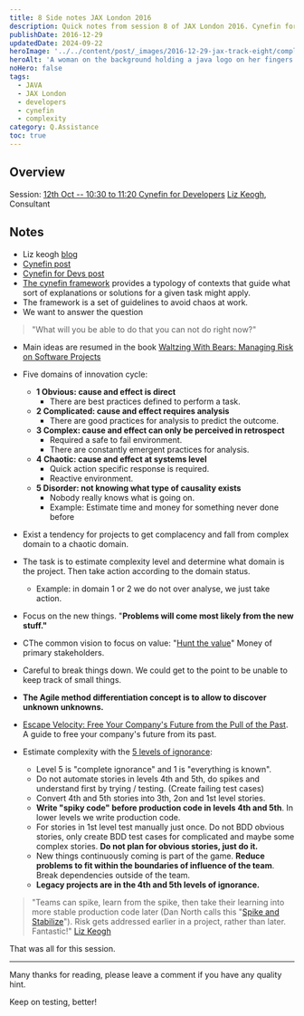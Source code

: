 ```yaml
---
title: 8 Side notes JAX London 2016
description: Quick notes from session 8 of JAX London 2016. Cynefin for Developers preseneted by Liz Keogh.
publishDate: 2016-12-29
updatedDate: 2024-09-22
heroImage: '../../content/post/_images/2016-12-29-jax-track-eight/complex-head.jpg'
heroAlt: 'A woman on the background holding a java logo on her fingers.'
noHero: false
tags:
  - JAVA
  - JAX London
  - developers
  - cynefin
  - complexity
category: Q.Assistance
toc: true
---
```



## Overview

Session: [12th Oct -- 10:30 to 11:20   Cynefin for Developers](https://jaxlondon.com/session/cynefin-for-developers/) [Liz Keogh](https://lizkeogh.com/about/), Consultant

## Notes

-   Liz keogh [blog](https://lizkeogh.com/)
-   [Cynefin post](https://lizkeogh.com/category/cynefin/)
-   [Cynefin for Devs post](https://lizkeogh.com/2012/03/11/cynefin-for-devs/)
-   [The cynefin framework](https://en.wikipedia.org/wiki/Cynefin_Framework) provides a typology of contexts that guide what sort of explanations or solutions for a given task might apply.
-   The framework is a set of guidelines to avoid chaos at work.
-   We want to answer the question

> "What will you be able to do that you can not do right now?"

-   Main ideas are resumed in the book [Waltzing With Bears: Managing Risk on Software Projects](https://www.amazon.com/Waltzing-Bears-Managing-Software-Projects/dp/0932633609)
-   Five domains of innovation cycle:
    -   **1 Obvious: cause and effect is direct**
        -   There are best practices defined to perform a task.
    -   **2 Complicated: cause and effect requires analysis**
        -   There are good practices for analysis to predict the outcome.
    -   **3 Complex: cause and effect can only be perceived in retrospect**
        -   Required a safe to fail environment.
        -   There are constantly emergent practices for analysis.
    -   **4 Chaotic: cause and effect at systems level**
        -   Quick action specific response is required.
        -   Reactive environment.
    -   **5 Disorder: not knowing what type of causality exists**
        -   Nobody really knows what is going on.
        -   Example: Estimate time and money for something never done before

-   Exist a tendency for projects to get complacency and fall from complex domain to a chaotic domain.
-   The task is to estimate complexity level and determine what domain is the project. Then take action according to the domain status.
    -   Example: in domain 1 or 2 we do not over analyse, we just take action.
-   Focus on the new things. "**Problems will come most likely from the new stuff."**
-   CThe common vision to focus on value: "[Hunt the value](http://agileprague.com/agile-business-analysis.htm)" Money of primary stakeholders.
-   Careful to break things down. We could get to the point to be unable to keep track of small things.
-   **The Agile method differentiation concept is to allow to discover unknown unknowns.**
-   [Escape Velocity: Free Your Company's Future from the Pull of the Past](https://www.amazon.com/Escape-Velocity-Free-Companys-Future/dp/0062040898). A guide to free your company's future from its past.
-   Estimate complexity with the [5 levels of ignorance](https://lizkeogh.com/2013/07/21/estimating-complexity/):
    -   Level 5 is "complete ignorance" and 1 is "everything is known".
    -   Do not automate stories in levels 4th and 5th, do spikes and understand first by trying / testing. (Create failing test cases)
    -   Convert 4th and 5th stories into 3th, 2on and 1st level stories.
    -   **Write "spiky code" before production code in levels 4th and 5th**. In lower levels we write production code.
    -   For stories in 1st level test manually just once. Do not BDD obvious stories, only create BDD test cases for complicated and maybe some complex stories. **Do not plan for obvious stories, just do it.**
    -   New things continuously coming is part of the game. **Reduce problems to fit within the boundaries of influence of the team**. Break dependencies outside of the team.
    -   **Legacy projects are in the 4th and 5th levels of ignorance.**

> "Teams can spike, learn from the spike, then take their learning into more stable production code later (Dan North calls this "[Spike and Stabilize](http://dannorth.net/2011/01/15/on-craftsmanship/)"). Risk gets addressed earlier in a project, rather than later. Fantastic!" [Liz Keogh](https://lizkeogh.com/about/)

That was all for this session.

------
Many thanks for reading, please leave a comment if you have any quality hint.

Keep on testing, better!